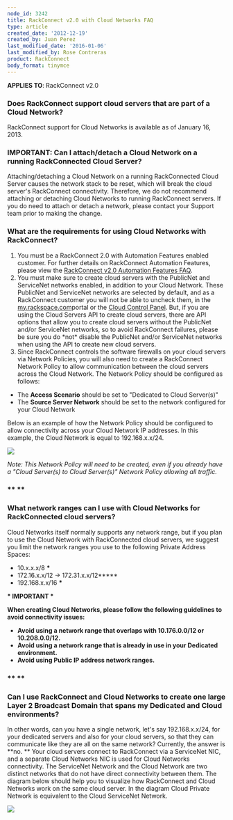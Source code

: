 ```yaml
---
node_id: 3242
title: RackConnect v2.0 with Cloud Networks FAQ
type: article
created_date: '2012-12-19'
created_by: Juan Perez
last_modified_date: '2016-01-06'
last_modified_by: Rose Contreras
product: RackConnect
body_format: tinymce
---
```


****APPLIES TO****: RackConnect v2.0

### **Does RackConnect support cloud servers that are part of a Cloud Network?**

RackConnect support for Cloud Networks is available as of January 16,
2013.

### IMPORTANT: Can I attach/detach a Cloud Network on a running RackConnected Cloud Server?

Attaching/detaching a Cloud Network on a running RackConnected Cloud
Server causes the network stack to be reset, which will break the cloud
server's RackConnect connectivity.  Therefore, we do not recommend
attaching or detaching Cloud Networks to running RackConnect servers.
If you do need to attach or detach a network, please contact your
Support team prior to making the change.

### **What are the requirements for using Cloud Networks with RackConnect?**

1.  You must be a RackConnect 2.0 with Automation Features enabled
    customer.  For further details on RackConnect Automation Features,
    please view the [RackConnect v2.0 Automation Features
    FAQ](/how-to/rackconnect-v20-automation-features-faq).
2.  You must make sure to create cloud servers with the PublicNet and
    ServiceNet networks enabled, in addition to your Cloud Network.
    These PublicNet and ServiceNet networks are selected by default, and
    as a RackConnect customer you will not be able to uncheck them, in
    the [my.rackspace.com](https://my.rackspace.com)portal or the [Cloud
    Control Panel](https://mycloud.rackspace.com/).  But, if you are
    using the Cloud Servers API to create cloud servers, there are API
    options that allow you to create cloud servers without the PublicNet
    and/or ServiceNet networks, so to avoid RackConnect failures, please
    be sure you do \*not\* disable the PublicNet and/or ServiceNet
    networks when using the API to create new cloud servers.
3.  Since RackConnect controls the software firewalls on your cloud
    servers via Network Policies, you will also need to create a
    RackConnect Network Policy to allow communication between the cloud
    servers across the Cloud Network.  The Network Policy should be
    configured as follows:


-   The **Access Scenario** should be set to "Dedicated to Cloud
    Server(s)"
-   The **Source Server Network** should be set to the network
    configured for your Cloud Network

Below is an example of how the Network Policy should be configured to
allow connectivity across your Cloud Network IP addresses.  In this
example, the Cloud Network is equal to 192.168.x.x/24.

<img src="http://www.rackspace.com/knowledge_center/sites/default/files/styles/half_width/public/field/image/CloudNetworks.NetworkPolicy.png" class="image-half_width" />

*Note: This Network Policy will need to be created, even if you already
have a "Cloud Server(s) to Cloud Server(s)" Network Policy allowing all
traffic.*

### ** **

### **What network ranges can I use with Cloud Networks for RackConnected cloud servers?**

Cloud Networks itself normally supports any network range, but if you
plan to use the Cloud Network with RackConnected cloud servers, we
suggest you limit the network ranges you use to the following Private
Address Spaces:

-   10.x.x.x/8 **\***
-   172.16.x.x/12 -&gt; 172.31.x.x/12**\***
-   192.168.x.x/16 **\***

**\* IMPORTANT \***

**When creating Cloud Networks, please follow the following guidelines
to avoid connectivity issues:**

-   **Avoid using a network range that overlaps with 10.176.0.0/12
    or 10.208.0.0/12.**
-   ****Avoid using** a network range that is already in use in your
    Dedicated environment.**
-   ****Avoid using Public IP address network ranges.****

### ** **

### **Can I use RackConnect and Cloud Networks to create one large Layer 2 Broadcast Domain that spans my Dedicated and Cloud environments?**

In other words, can you have a single network, let's say 192.168.x.x/24,
for your dedicated servers and also for your cloud servers, so that they
can communicate like they are all on the same network?  Currently, the
answer is **no. ** Your cloud servers connect to RackConnect via a
ServiceNet NIC, and a separate Cloud Networks NIC is used for Cloud
Networks connectivity.  The ServiceNet Network and the Cloud Network are
two distinct networks that do not have direct connectivity between
them.  The diagram below should help you to visualize how RackConnect
and Cloud Networks work on the same cloud server.  In the diagram Cloud
Private Network is equivalent to the Cloud ServiceNet Network.

<img src="http://www.rackspace.com/knowledge_center/sites/default/files/styles/full_width/public/field/image/RCandCloudNetworks.TrafficFlow.png" class="image-full_width" />




